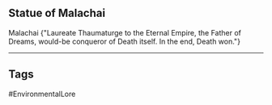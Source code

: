 ## Statue of Malachai
Malachai {"Laureate Thaumaturge to the Eternal Empire, the Father of Dreams, would-be conqueror of Death itself. In the end, Death won."}

---
## Tags
#EnvironmentalLore 
